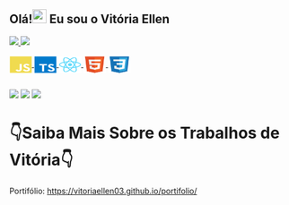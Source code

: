 ## Olá!<img src="https://raw.githubusercontent.com/nixin72/nixin72/master/wave.gif" width="25" height="25"> Eu sou o Vitória Ellen
  <div style="center">
  <a href="https://github.com/vitoriaellen03">
  <img height="160em" src="https://github-readme-stats.vercel.app/api?username=vitoriaellen03&show_icons=true&theme=darcula&include_all_commits=true&count_private=true"/>
  <img height="160em" src="https://github-readme-stats.vercel.app/api/top-langs/?username=vitoriaellen03&layout=compact&langs_count=7&theme=darcula"/>
  </div>

  <div style="display: inline_block"><br>
    <img align="center" alt="vi-Js" height="30" width="40" src="https://raw.githubusercontent.com/devicons/devicon/master/icons/javascript/javascript-plain.svg">
    <img align="center" alt="vi-Ts" height="30" width="40" src="https://raw.githubusercontent.com/devicons/devicon/master/icons/typescript/typescript-plain.svg">
    <img align="center" alt="vi-React" height="30" width="40" src="https://raw.githubusercontent.com/devicons/devicon/master/icons/react/react-original.svg">
    <img align="center" alt="vi-HTML" height="30" width="40" src="https://raw.githubusercontent.com/devicons/devicon/master/icons/html5/html5-original.svg">
    <img align="center" alt="vi-CSS" height="30" width="40" src="https://raw.githubusercontent.com/devicons/devicon/master/icons/css3/css3-original.svg">
  </div>

##

  <div>
    <a href="https://www.instagram.com/vii16_/" target="_blank"><img src="https://img.shields.io/badge/Instagram-E4405F?style=for-the-badge&logo=instagram&logoColor=white" target="_blank"></a>
    <a href = "mailto:contato.vitoriaellen03@gmail.com"><img src="https://img.shields.io/badge/Gmail-D14836?style=for-the-badge&logo=gmail&logoColor=white" target="_blank"></a>
    <a href="https://vitoriaellen03.github.io/portifolio/" target="_blank"><img src="https://img.shields.io/badge/-Meu site-%1EBAE9?style=for-the-badge&logo=site&logoColor=white" target="_blank"></a> 
  </div>

# :point_down:Saiba Mais Sobre os Trabalhos de Vitória:point_down:
<div class="fundo" style="center">
  Portifólio:
  <a href="https://vitoriaellen03.github.io/potifolio/">https://vitoriaellen03.github.io/portifolio/</a>
</div>

